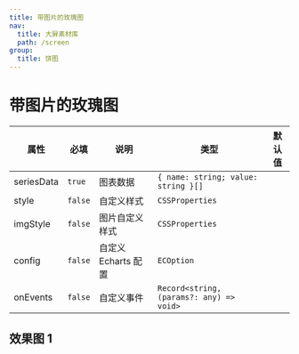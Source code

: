 ```yaml
---
title: 带图片的玫瑰图
nav:
  title: 大屏素材库
  path: /screen
group:
  title: 饼图
---
```


# 带图片的玫瑰图

| 属性       | 必填    | 说明                | 类型                                     | 默认值 |
| ---------- | ------- | ------------------- | ---------------------------------------- | ------ |
| seriesData | `true`  | 图表数据            | `{ name: string; value: string }[]`      |        |
| style      | `false` | 自定义样式          | `CSSProperties`                          |        |
| imgStyle   | `false` | 图片自定义样式      | `CSSProperties`                          |        |
| config     | `false` | 自定义 Echarts 配置 | `ECOption`                               |        |
| onEvents   | `false` | 自定义事件          | `Record<string, (params?: any) => void>` |        |

## 效果图 1

<code src="../../../example/ImgRosePieDemo/demo1.tsx" background="#040727">
